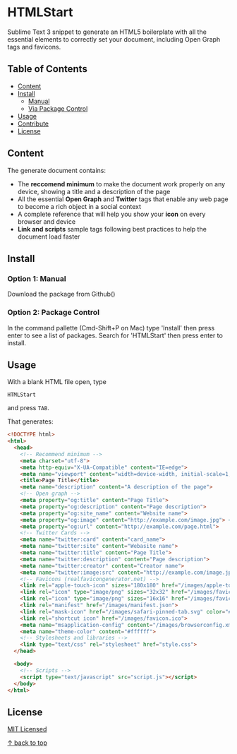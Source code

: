 # HTMLStart

Sublime Text 3 snippet to generate an HTML5 boilerplate with all the essential elements to correctly set your document, including Open Graph tags and favicons.

## Table of Contents

- [Content](#content)
- [Install](#install)
  - [Manual](#manual)
  - [Via Package Control](#via-package-control)
- [Usage](#usage)
- [Contribute](#contribute)
- [License](#license)

## Content

The generate document contains:

- The **reccomend minimum** to make the document work properly on any device, showing a title and a description of the page
- All the essential **Open Graph** and **Twitter** tags that enable any web page to become a rich object in a social context
- A complete reference that will help you show your **icon** on every browser and device
- **Link and scripts** sample tags following best practices to help the document load faster

## Install

### Option 1: Manual

Download the package from Github()

### Option 2: Package Control

In the command pallette (Cmd-Shift+P on Mac) type 'Install' then press enter to see a list of packages. Search for 'HTMLStart' then press enter to install.

## Usage

With a blank HTML file open, type

    HTMLStart

and press `TAB`.

That generates:

```html
<!DOCTYPE html>
<html>
  <head>
    <!-- Recommend minimum -->
    <meta charset="utf-8">
    <meta http-equiv="X-UA-Compatible" content="IE=edge">
    <meta name="viewport" content="width=device-width, initial-scale=1, shrink-to-fit=no">
    <title>Page Title</title>
    <meta name="description" content="A description of the page">
    <!-- Open graph -->
    <meta property="og:title" content="Page Title">
    <meta property="og:description" content="Page description">
    <meta property="og:site_name" content="Website name">
    <meta property="og:image" content="http://example.com/image.jpg"> <!-- 1200x630 -->
    <meta property="og:url" content="http://example.com/page.html">
    <!-- Twitter Cards -->
    <meta name="twitter:card" content="card_name">
    <meta name="twitter:site" content="Webasite name">
    <meta name="twitter:title" content="Page Title">
    <meta name="twitter:description" content="Page description">
    <meta name="twitter:creator" content="Creator name">
    <meta name="twitter:image:src" content="http://example.com/image.jpg">
    <!-- Favicons (realfavicongenerator.net) -->
    <link rel="apple-touch-icon" sizes="180x180" href="/images/apple-touch-icon.png">
    <link rel="icon" type="image/png" sizes="32x32" href="/images/favicon-32x32.png">
    <link rel="icon" type="image/png" sizes="16x16" href="/images/favicon-16x16.png">
    <link rel="manifest" href="/images/manifest.json">
    <link rel="mask-icon" href="/images/safari-pinned-tab.svg" color="#5bbad5">
    <link rel="shortcut icon" href="/images/favicon.ico">
    <meta name="msapplication-config" content="/images/browserconfig.xml">
    <meta name="theme-color" content="#ffffff">
    <!-- Stylesheets and libraries -->
    <link type="text/css" rel="stylesheet" href="style.css">
  </head>

  <body>
    <!-- Scripts -->
    <script type="text/javascript" src="script.js"></script>
  </body>
</html>
```

## License

[MIT Licensed](http://sloria.mit-license.org/)

[↑ back to top](#table-of-contents)
